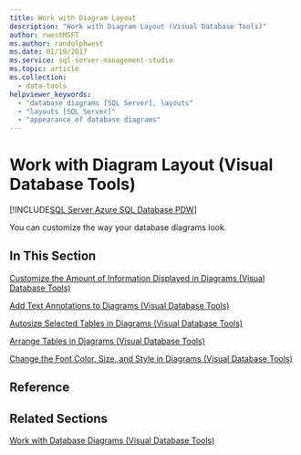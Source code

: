 ```yaml
---
title: Work with Diagram Layout
description: "Work with Diagram Layout (Visual Database Tools)"
author: rwestMSFT
ms.author: randolphwest
ms.date: 01/19/2017
ms.service: sql-server-management-studio
ms.topic: article
ms.collection:
  - data-tools
helpviewer_keywords:
  - "database diagrams [SQL Server], layouts"
  - "layouts [SQL Server]"
  - "appearance of database diagrams"
---
```

# Work with Diagram Layout (Visual Database Tools)

[!INCLUDE[SQL Server Azure SQL Database PDW](../includes/applies-to-version/sql-asdb-asdbmi-pdw.md)]

You can customize the way your database diagrams look.  
  
## In This Section  
[Customize the Amount of Information Displayed in Diagrams &#40;Visual Database Tools&#41;](customize-the-amount-of-information-displayed-in-diagrams-visual-database-tools.md)  
  
[Add Text Annotations to Diagrams &#40;Visual Database Tools&#41;](add-text-annotations-to-diagrams-visual-database-tools.md)  
  
[Autosize Selected Tables in Diagrams &#40;Visual Database Tools&#41;](autosize-selected-tables-in-diagrams-visual-database-tools.md)  
  
[Arrange Tables in Diagrams &#40;Visual Database Tools&#41;](arrange-tables-in-diagrams-visual-database-tools.md)  
  
[Change the Font Color, Size, and Style in Diagrams &#40;Visual Database Tools&#41;](change-the-font-color-size-and-style-in-diagrams-visual-database-tools.md)  
  
## Reference  
  
## Related Sections  
[Work with Database Diagrams &#40;Visual Database Tools&#41;](work-with-database-diagrams-visual-database-tools.md)  
  
